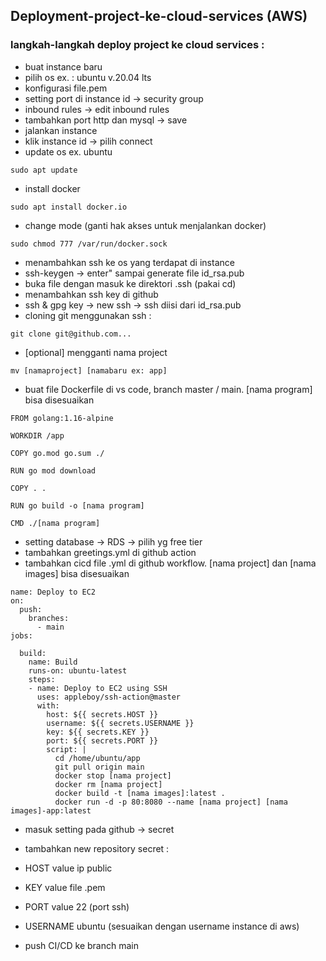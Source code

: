 ## Deployment-project-ke-cloud-services (AWS)

### langkah-langkah deploy project ke cloud services :

* buat instance baru
* pilih os ex. : ubuntu v.20.04 lts
* konfigurasi file.pem
* setting port di instance id -> security group
* inbound rules -> edit inbound rules
* tambahkan port http dan mysql -> save
* jalankan instance
* klik instance id -> pilih connect
* update os ex. ubuntu

```
sudo apt update
```

* install docker
```
sudo apt install docker.io
```

* change mode (ganti hak akses untuk menjalankan docker)
```
sudo chmod 777 /var/run/docker.sock
```
* menambahkan ssh ke os yang terdapat di instance
* ssh-keygen -> enter" sampai generate file id_rsa.pub
* buka file dengan masuk ke direktori .ssh (pakai cd)
* menambahkan ssh key di github
* ssh & gpg key -> new ssh -> ssh diisi dari id_rsa.pub
* cloning git menggunakan ssh :
```
git clone git@github.com...
```

* [optional] mengganti nama project
```
mv [namaproject] [namabaru ex: app]
```

* buat file Dockerfile di vs code, branch master / main. [nama program] bisa disesuaikan
```
FROM golang:1.16-alpine

WORKDIR /app

COPY go.mod go.sum ./

RUN go mod download

COPY . .

RUN go build -o [nama program]

CMD ./[nama program]
```

* setting database -> RDS -> pilih yg free tier
* tambahkan greetings.yml di github action
* tambahkan cicd file .yml di github workflow. [nama project] dan [nama images] bisa disesuaikan
```
name: Deploy to EC2
on: 
  push:
    branches:
      - main
jobs:

  build:
    name: Build
    runs-on: ubuntu-latest
    steps:
    - name: Deploy to EC2 using SSH
      uses: appleboy/ssh-action@master
      with:
        host: ${{ secrets.HOST }}
        username: ${{ secrets.USERNAME }}
        key: ${{ secrets.KEY }}
        port: ${{ secrets.PORT }}
        script: |
          cd /home/ubuntu/app
          git pull origin main
          docker stop [nama project]
          docker rm [nama project]
          docker build -t [nama images]:latest .
          docker run -d -p 80:8080 --name [nama project] [nama images]-app:latest
```

* masuk setting pada github -> secret
* tambahkan new repository secret :
* HOST value ip public
* KEY value file .pem
* PORT value 22 (port ssh)
* USERNAME ubuntu (sesuaikan dengan username instance di aws)

* push CI/CD ke branch main
